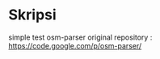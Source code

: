 Skripsi
=======

simple test osm-parser 
original repository : https://code.google.com/p/osm-parser/
